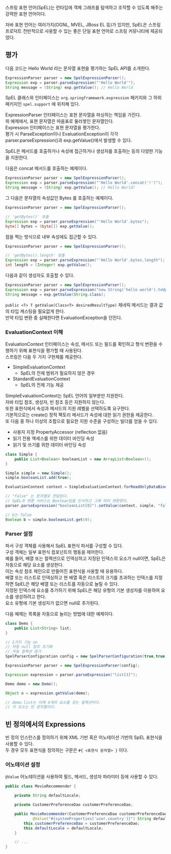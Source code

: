 스프링 표현 언어(SpEL)는 런타임에 객체 그래프를 탐색하고 조작할 수 있도록 해주는 강력한 표현 언어이다.  

자바 표현 언어는 여러가지(OGNL, MVEL, JBoss EL 등)가 있지만, SpEL은 스프링 프로덕트 전반적으로 사용할 수 있는 좋은 단일 표현 언어로 스프링 커뮤니티에 제공되었다.  

## 평가

다음 코드는 Hello World 라는 문자열 표현을 평가하는 SpEL API를 소개한다.  

```java
ExpressionParser parser = new SpelExpressionParser();
Expression exp = parser.parseExpression("'Hello World'"); 
String message = (String) exp.getValue(); // Hello World
```

SpEL 클래스와 인터페이스는 `org.springframework.expression` 패키지와 그 하위 패키지인 `spel.support` 에 위치해 있다.  

ExpressionParser 인터페이스는 표현 문자열을 파싱하는 책임을 가진다.  
위 예제에서, 표현 문자열은 따옴표로 둘러쌓인 문자열인다.  
Expression 인터페이스는 표현 문자열을 평가한다.  
평가 시 ParseException이나 EvaluationException이 각각 parser.parseExpression()과 exp.getValue()에서 발생할 수 있다.  

SpEL은 메서드를 호출하거나 속성에 접근하거나 생성자를 호출하는 등의 다양한 기능을 지원한다.  

다음은 concat 메서드를 호출하는 예제이다.  

```java
ExpressionParser parser = new SpelExpressionParser();
Expression exp = parser.parseExpression("'Hello World'.concat('!')"); 
String message = (String) exp.getValue(); // Hello World!
```

그 다음은 문자열의 속성값인 Bytes 를 호출하는 예제이다.  

```java
ExpressionParser parser = new SpelExpressionParser();

// 'getBytes()' 호출
Expression exp = parser.parseExpression("'Hello World'.bytes"); 
byte[] bytes = (byte[]) exp.getValue();
```

점을 찍는 방식으로 내부 속성에도 접근할 수 있다.  

```java
ExpressionParser parser = new SpelExpressionParser();

// 'getBytes().length' 호출
Expression exp = parser.parseExpression("'Hello World'.bytes.length"); 
int length = (Integer) exp.getValue();
```

다음과 같이 생성자도 호출할 수 있다.  

```java
ExpressionParser parser = new SpelExpressionParser();
Expression exp = parser.parseExpression("new String('hello world').toUpperCase()"); 
String message = exp.getValue(String.class);
```

`public <T> T getValue(Class<T> desiredResultType)` 제네릭 메서드는 결과 값의 타입 캐스팅을 필요없게 한다.  
만약 타입 변환 중 실패한다면 EvaluationException을 던진다.  

### EvaluationContext 이해

EvaluationContext 인터페이스는 속성, 메서드 또는 필드를 확인하고 형식 변환을 수행하기 위해 표현식을 평가할 때 사용된다.  
스프링은 다음 두 가지 구현체를 제공한다.  

- SimpleEvaluationContext
    - SpEL의 전체 범위가 필요하지 않은 경우
- StandardEvaluationContext
    - SpEL의 전체 기능 제공

SimpleEvaluationContext는 SpEL 언어의 일부분만 지원한다.  
자바 타입 참조, 생성자, 빈 참조 등은 지원하지 않는다.  
또한 표현식에서 속성과 메서드의 지원 레벨을 선택하도록 요구한다.  
기본적으로는 create() 정적 팩토리 메서드가 속성에 대한 읽기 권한을 제공한다.  
또 다음 중 하나 이상의 조합으로 필요한 지원 수준을 구성하는 빌더를 얻을 수 있다.  

- 사용자 지정 PropertyAccessor (reflection 없음)
- 읽기 전용 액세스를 위한 데이터 바인딩 속성
- 읽기 및 쓰기를 위한 데이터 바인딩 속성

```java
class Simple {
    public List<Boolean> booleanList = new ArrayList<Boolean>();
}

Simple simple = new Simple();
simple.booleanList.add(true);

EvaluationContext context = SimpleEvaluationContext.forReadOnlyDataBinding().build();

// "false" 는 문자열로 전달된다.
// SpEL과 변환 서비스는 Boolean임을 인식하고 그에 따라 변환한다.
parser.parseExpression("booleanList[0]").setValue(context, simple, "false");

// b는 false
Boolean b = simple.booleanList.get(0);
```

### Parser 설정

파서 구성 객체를 사용해서 SpEL 표현식 파서를 구성할 수 있다.  
구성 객체는 일부 표현식 컴포넌트의 행동을 제어한다.  
예를 들어, 배열 또는 컬렉션으로 인덱싱하고 지정된 인덱스의 요소가 null이면, SpEL은 자동으로 해당 요소를 생성한다.  
이는 속성 참조 체인으로 만들어진 표현식을 사용할 때 유용하다.  
배열 또는 리스트로 인덱싱하고 현 배열 혹은 리스트의 크기를 초과하는 인덱스를 지정하면 SpEL은 해당 배열 또는 리스트를 자동으로 늘릴 수 있다.  
지정된 인덱스에 요소를 추가하기 위해 SpEL은 해당 유형의 기본 생성자를 이용하여 요소를 생성하려고 한다.  
요소 유형에 기본 생성자가 없으면 null로 추가된다.  

다음 예제는 목록을 자동으로 늘리는 방법에 대한 예제이다.  

```java
class Demo {
    public List<String> list;
}

// 2가지 기능 on
// 자동 null 참조 초기화
// 자동 컬렉션 증가
SpelParserConfiguration config = new SpelParserConfiguration(true,true);

ExpressionParser parser = new SpelExpressionParser(config);

Expression expression = parser.parseExpression("list[3]");

Demo demo = new Demo();

Object o = expression.getValue(demo);

// demo.list는 이제 4개의 요소를 갖는 컬렉션이다.
// 각 요소는 빈 문자열이다.
```

## 빈 정의에서의 Expressions

빈 정의 인스턴스를 정의하기 위해 XML 기반 혹은 어노테이션 기반의 SpEL 표현식을 사용할 수 있다.  
두 경우 모두 표현식을 정의하는 구문은 `#{ <표현식 문자열> }` 이다.  

### 어노테이션 설정

`@Value` 어노테이션을 사용하여 필드, 메서드, 생성자 파라미터 등에 사용할 수 있다.  

```java
public class MovieRecommender {

    private String defaultLocale;

    private CustomerPreferenceDao customerPreferenceDao;

    public MovieRecommender(CustomerPreferenceDao customerPreferenceDao,
            @Value("#{systemProperties['user.country']}") String defaultLocale) {
        this.customerPreferenceDao = customerPreferenceDao;
        this.defaultLocale = defaultLocale;
    }

    // ...
}
```
